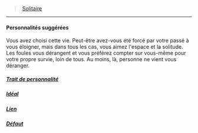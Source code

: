 ﻿---
!Items
Name: Personnalités suggérées
Id: background_solitaire_hd.md#personnalités-suggérées
ParentLink: background_solitaire_hd.md#solitaire
ParentName: Solitaire
NameLevel: 4
Attributes: {}
AttributesDictionary: >+
  {}

Description: >+
  Vous avez choisi cette vie. Peut-être avez-vous été forcé par votre passé à vous éloigner, mais dans tous les cas, vous aimez l'espace et la solitude. Les foules vous dérangent et vous préférez compter sur vous-même pour votre propre survie, loin de tous. Au moins, là, personne ne vient vous déranger.

---
> [Solitaire](hd_background_solitaire.md)

---

#### Personnalités suggérées

Vous avez choisi cette vie. Peut-être avez-vous été forcé par votre passé à vous éloigner, mais dans tous les cas, vous aimez l'espace et la solitude. Les foules vous dérangent et vous préférez compter sur vous-même pour votre propre survie, loin de tous. Au moins, là, personne ne vient vous déranger.



##### [Trait de personnalité](hd_background_solitaire_trait_de_personnalite.md)



##### [Idéal](hd_background_solitaire_ideal.md)



##### [Lien](hd_background_solitaire_lien.md)



##### [Défaut](hd_background_solitaire_defaut.md)


